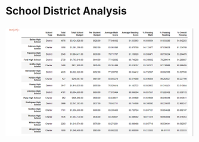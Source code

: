 # School District Analysis

## 




![](https://github.com/Mikeblanchard/School_District_Analysis/blob/main/Resources/School%20District%201.png)


